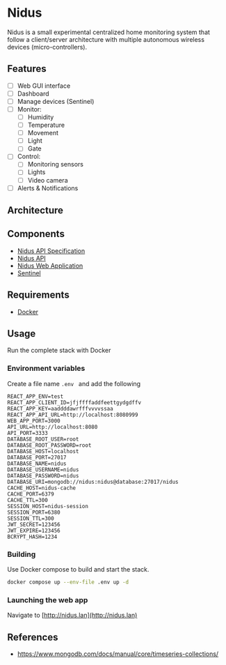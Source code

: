 # Nidus

Nidus is a small experimental centralized home monitoring system that follow a
client/server architecture with multiple autonomous wireless devices
(micro-controllers).

## Features

- [ ] Web GUI interface
- [ ] Dashboard
- [ ] Manage devices (Sentinel)
- [ ] Monitor:
  - [ ] Humidity
  - [ ] Temperature
  - [ ] Movement
  - [ ] Light
  - [ ] Gate
- [ ] Control:
  - [ ] Monitoring sensors
  - [ ] Lights
  - [ ] Video camera
- [ ] Alerts & Notifications

## Architecture


## Components

- [Nidus API Specification](https://github.com/alexandrelamberty/nidus-api-spec)
- [Nidus API](https://github.com/alexandrelamberty/nidus-api/)
- [Nidus Web Application](https://github.com/alexandrelamberty/nidus-web-app/)
- [Sentinel](https://github.com/alexandrelamberty/sentinel/)

## Requirements

- [Docker]()

## Usage

Run the complete stack with Docker

### Environment variables

Create a file name `.env ` and add the following

```properties
REACT_APP_ENV=test
REACT_APP_CLIENT_ID=jfjffffaddfeettgydgdffv
REACT_APP_KEY=aaddddawrfffvvvvssaa
REACT_APP_API_URL=http://localhost:8080999
WEB_APP_PORT=3000
API_URL=http://localhost:8080
API_PORT=3333
DATABASE_ROOT_USER=root
DATABASE_ROOT_PASSWORD=root
DATABASE_HOST=localhost
DATABASE_PORT=27017
DATABASE_NAME=nidus
DATABASE_USERNAME=nidus
DATABASE_PASSWORD=nidus
DATABASE_URI=mongodb://nidus:nidus@database:27017/nidus
CACHE_HOST=nidus-cache
CACHE_PORT=6379
CACHE_TTL=300
SESSION_HOST=nidus-session
SESSION_PORT=6380
SESSION_TTL=300
JWT_SECRET=123456
JWT_EXPIRE=123456
BCRYPT_HASH=1234
```

### Building

Use Docker compose to build and start the stack.

```bash
docker compose up --env-file .env up -d
```

### Launching the web app

Navigate to [http://nidus.lan](http://nidus.lan)

## References

- <https://www.mongodb.com/docs/manual/core/timeseries-collections/>